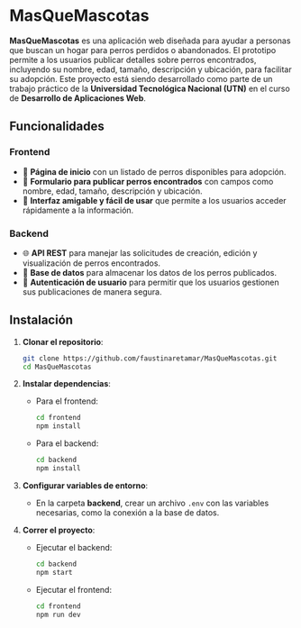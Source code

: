 

# MasQueMascotas

**MasQueMascotas** es una aplicación web diseñada para ayudar a personas que buscan un hogar para perros perdidos o abandonados. El prototipo permite a los usuarios publicar detalles sobre perros encontrados, incluyendo su nombre, edad, tamaño, descripción y ubicación, para facilitar su adopción. Este proyecto está siendo desarrollado como parte de un trabajo práctico de la **Universidad Tecnológica Nacional (UTN)** en el curso de **Desarrollo de Aplicaciones Web**.

## Funcionalidades

### Frontend

- 📄 **Página de inicio** con un listado de perros disponibles para adopción.
- 📝 **Formulario para publicar perros encontrados** con campos como nombre, edad, tamaño, descripción y ubicación.
- 🎨 **Interfaz amigable y fácil de usar** que permite a los usuarios acceder rápidamente a la información.

### Backend

- 🌐 **API REST** para manejar las solicitudes de creación, edición y visualización de perros encontrados.
- 💾 **Base de datos** para almacenar los datos de los perros publicados.
- 🔐 **Autenticación de usuario** para permitir que los usuarios gestionen sus publicaciones de manera segura.

## Instalación

1. **Clonar el repositorio**:
    ```bash
    git clone https://github.com/faustinaretamar/MasQueMascotas.git
    cd MasQueMascotas
    ```

2. **Instalar dependencias**:
    - Para el frontend:
      ```bash
      cd frontend
      npm install
      ```
    - Para el backend:
      ```bash
      cd backend
      npm install
      ```

3. **Configurar variables de entorno**:
    - En la carpeta **backend**, crear un archivo `.env` con las variables necesarias, como la conexión a la base de datos.

4. **Correr el proyecto**:
    - Ejecutar el backend:
      ```bash
      cd backend
      npm start
      ```
    - Ejecutar el frontend:
      ```bash
      cd frontend
      npm run dev
      ```
